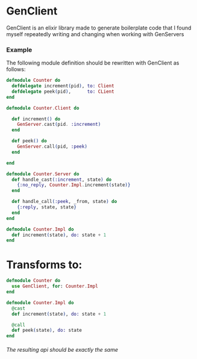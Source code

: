 # GenClient
GenClient is an elixir library made to generate boilerplate code that I found myself repeatedly writing and changing when working with GenServers

### Example
The following module definition should be rewritten with GenClient as follows:
```elixir
defmodule Counter do
  defdelegate increment(pid), to: Client
  defdelegate peek(pid),      to: CLient
end
```
```elixir
defmodule Counter.Client do

  def increment() do
    GenServer.cast(pid. :increment)
  end

  def peek() do
    GenServer.call(pid, :peek)
  end

end
```
```elixir
defmodule Counter.Server do
  def handle_cast(:increment, state) do
    {:no_reply, Counter.Impl.increment(state)}
  end

  def handle_call(:peek, _from, state) do
    {:reply, state, state}
  end
end
```
```elixir
defmodule Counter.Impl do
  def increment(state), do: state + 1
end
```

# Transforms to:

```elixir
defmodule Counter do
  use GenClient, for: Counter.Impl
end

defmodule Counter.Impl do
  @cast
  def increment(state), do: state + 1

  @call
  def peek(state), do: state
end
```

###### The resulting api should be exactly the same
